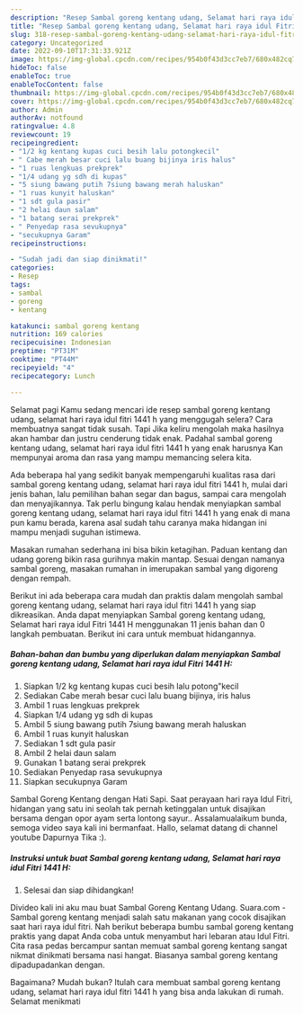 ```yaml
---
description: "Resep Sambal goreng kentang udang, Selamat hari raya idul Fitri 1441 H{ yang Menggugah Selera,  Menu Buat lebaran"
title: "Resep Sambal goreng kentang udang, Selamat hari raya idul Fitri 1441 H{ yang Menggugah Selera,  Menu Buat lebaran"
slug: 318-resep-sambal-goreng-kentang-udang-selamat-hari-raya-idul-fitri-1441-h-yang-menggugah-selera-menu-buat-lebaran
category: Uncategorized
date: 2022-09-10T17:31:33.921Z
image: https://img-global.cpcdn.com/recipes/954b0f43d3cc7eb7/680x482cq70/sambal-goreng-kentang-udang-selamat-hari-raya-idul-fitri-1441-h-foto-resep-utama.jpg
hideToc: false
enableToc: true
enableTocContent: false
thumbnail: https://img-global.cpcdn.com/recipes/954b0f43d3cc7eb7/680x482cq70/sambal-goreng-kentang-udang-selamat-hari-raya-idul-fitri-1441-h-foto-resep-utama.jpg
cover: https://img-global.cpcdn.com/recipes/954b0f43d3cc7eb7/680x482cq70/sambal-goreng-kentang-udang-selamat-hari-raya-idul-fitri-1441-h-foto-resep-utama.jpg
author: Admin
authorAv: notfound
ratingvalue: 4.8
reviewcount: 19
recipeingredient:
- "1/2 kg kentang kupas cuci besih lalu potongkecil"
- " Cabe merah besar cuci lalu buang bijinya iris halus"
- "1 ruas lengkuas prekprek"
- "1/4 udang yg sdh di kupas"
- "5 siung bawang putih 7siung bawang merah haluskan"
- "1 ruas kunyit haluskan"
- "1 sdt gula pasir"
- "2 helai daun salam"
- "1 batang serai prekprek"
- " Penyedap rasa sevukupnya"
- "secukupnya Garam"
recipeinstructions:

- "Sudah jadi dan siap dinikmati!"
categories:
- Resep
tags:
- sambal
- goreng
- kentang

katakunci: sambal goreng kentang 
nutrition: 169 calories
recipecuisine: Indonesian
preptime: "PT31M"
cooktime: "PT44M"
recipeyield: "4"
recipecategory: Lunch

---
```



Selamat pagi Kamu sedang mencari ide resep sambal goreng kentang udang, selamat hari raya idul fitri 1441 h yang menggugah selera? Cara membuatnya sangat tidak susah. Tapi Jika keliru mengolah maka hasilnya akan hambar dan justru cenderung tidak enak. Padahal sambal goreng kentang udang, selamat hari raya idul fitri 1441 h yang enak harusnya Kan mempunyai aroma dan rasa yang mampu memancing selera kita.


Ada beberapa hal yang sedikit banyak mempengaruhi kualitas rasa dari sambal goreng kentang udang, selamat hari raya idul fitri 1441 h, mulai dari jenis bahan, lalu pemilihan bahan segar dan bagus, sampai cara mengolah dan menyajikannya. Tak perlu bingung kalau hendak menyiapkan sambal goreng kentang udang, selamat hari raya idul fitri 1441 h yang enak di mana pun kamu berada, karena asal sudah tahu caranya maka hidangan ini mampu menjadi suguhan istimewa.

Masakan rumahan sederhana ini bisa bikin ketagihan. Paduan kentang dan udang goreng bikin rasa gurihnya makin mantap. Sesuai dengan namanya sambal goreng, masakan rumahan in imerupakan sambal yang digoreng dengan rempah.


Berikut ini ada beberapa cara mudah dan praktis dalam mengolah sambal goreng kentang udang, selamat hari raya idul fitri 1441 h yang siap dikreasikan. Anda dapat menyiapkan Sambal goreng kentang udang, Selamat hari raya idul Fitri 1441 H menggunakan 11 jenis bahan dan 0 langkah pembuatan. Berikut ini cara untuk membuat hidangannya.

<!--inarticleads1-->

##### Bahan-bahan dan bumbu yang diperlukan dalam menyiapkan Sambal goreng kentang udang, Selamat hari raya idul Fitri 1441 H:

1. Siapkan 1/2 kg kentang kupas cuci besih lalu potong&#34;kecil
1. Sediakan  Cabe merah besar cuci lalu buang bijinya, iris halus
1. Ambil 1 ruas lengkuas prekprek
1. Siapkan 1/4 udang yg sdh di kupas
1. Ambil 5 siung bawang putih 7siung bawang merah haluskan
1. Ambil 1 ruas kunyit haluskan
1. Sediakan 1 sdt gula pasir
1. Ambil 2 helai daun salam
1. Gunakan 1 batang serai prekprek
1. Sediakan  Penyedap rasa sevukupnya
1. Siapkan secukupnya Garam


Sambal Goreng Kentang dengan Hati Sapi. Saat perayaan hari raya Idul Fitri, hidangan yang satu ini seolah tak pernah ketinggalan untuk disajikan bersama dengan opor ayam serta lontong sayur.. Assalamualaikum bunda, semoga video saya kali ini bermanfaat. Hallo, selamat datang di channel youtube Dapurnya Tika :). 

<!--inarticleads2-->

##### Instruksi untuk buat Sambal goreng kentang udang, Selamat hari raya idul Fitri 1441 H:


1. Selesai dan siap dihidangkan!

Divideo kali ini aku mau buat Sambal Goreng Kentang Udang. Suara.com - Sambal goreng kentang menjadi salah satu makanan yang cocok disajikan saat hari raya idul fitri. Nah berikut beberapa bumbu sambal goreng kentang praktis yang dapat Anda coba untuk menyambut hari lebaran atau Idul Fitri. Cita rasa pedas bercampur santan memuat sambal goreng kentang sangat nikmat dinikmati bersama nasi hangat. Biasanya sambal goreng kentang dipadupadankan dengan. 

Bagaimana? Mudah bukan? Itulah cara membuat sambal goreng kentang udang, selamat hari raya idul fitri 1441 h yang bisa anda lakukan di rumah. Selamat menikmati
